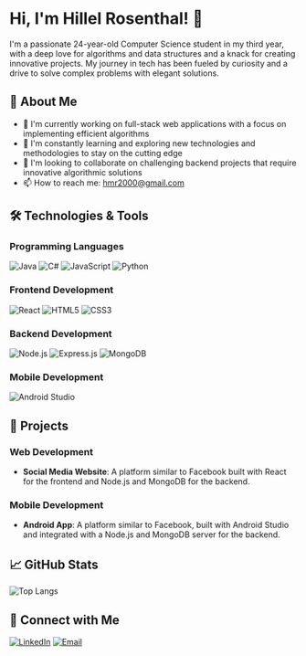 # Hi, I'm Hillel Rosenthal! 👋

I'm a passionate 24-year-old Computer Science student in my third year, with a deep love for algorithms and data structures and a knack for creating innovative projects. My journey in tech has been fueled by curiosity and a drive to solve complex problems with elegant solutions.

## 🚀 About Me
- 🔭 I'm currently working on full-stack web applications with a focus on implementing efficient algorithms
- 🌱 I'm constantly learning and exploring new technologies and methodologies to stay on the cutting edge
- 👯 I'm looking to collaborate on challenging backend projects that require innovative algorithmic solutions
- 📫 How to reach me: [hmr2000@gmail.com](mailto:hmr2000@gmail.com)

## 🛠 Technologies & Tools

### Programming Languages
![Java](https://img.shields.io/badge/Java-ED8B00?style=for-the-badge&logo=java&logoColor=white)
![C#](https://img.shields.io/badge/C%23-239120?style=for-the-badge&logo=c-sharp&logoColor=white)
![JavaScript](https://img.shields.io/badge/JavaScript-F7DF1E?style=for-the-badge&logo=javascript&logoColor=black)
![Python](https://img.shields.io/badge/Python-777BB4?style=for-the-badge&logo=python&logoColor=white)

### Frontend Development
![React](https://img.shields.io/badge/React-20232A?style=for-the-badge&logo=react&logoColor=61DAFB)
![HTML5](https://img.shields.io/badge/HTML5-E34F26?style=for-the-badge&logo=html5&logoColor=white)
![CSS3](https://img.shields.io/badge/CSS3-1572B6?style=for-the-badge&logo=css3&logoColor=white)

### Backend Development
![Node.js](https://img.shields.io/badge/Node.js-43853D?style=for-the-badge&logo=node.js&logoColor=white)
![Express.js](https://img.shields.io/badge/Express.js-404D59?style=for-the-badge)
![MongoDB](https://img.shields.io/badge/MongoDB-4EA94B?style=for-the-badge&logo=mongodb&logoColor=white)

### Mobile Development
![Android Studio](https://img.shields.io/badge/Android_Studio-3DDC84?style=for-the-badge&logo=android-studio&logoColor=white)

## 📝 Projects

### Web Development
- **Social Media Website**: A platform similar to Facebook built with React for the frontend and Node.js and MongoDB for the backend.

### Mobile Development
- **Android App**: A platform similar to Facebook, built with Android Studio and integrated with a Node.js and MongoDB server for the backend.

## 📈 GitHub Stats
![Top Langs](https://github-readme-stats.vercel.app/api/top-langs/?username=Hillel0&layout=compact&include_forks=true)

## 💬 Connect with Me
[![LinkedIn](https://img.shields.io/badge/LinkedIn-0A66C2?style=for-the-badge&logo=linkedin&logoColor=white)](https://www.linkedin.com/in/hillel-rosenthal-958075232)
[![Email](https://img.shields.io/badge/Email-D14836?style=for-the-badge&logo=gmail&logoColor=white)](mailto:hmr2000@gmail.com)
